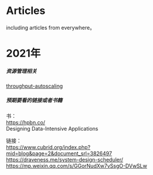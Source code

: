 # Articles  
  
including articles from everywhere。

# 2021年

##### 资源管理相关

[throughput-autoscaling]


##### 预期要看的链接或者书籍
书：  
https://hpbn.co/   
Designing Data-Intensive Applications  

链接：  
https://www.cubrid.org/index.php?mid=blog&page=2&document_srl=3826497  
https://draveness.me/system-design-scheduler/  
https://mp.weixin.qq.com/s/GGorNudXw7vSsgO-DVwSLw    


[throughput-autoscaling]: <https://engineering.fb.com/2020/09/14/networking-traffic/throughput-autoscaling/>
